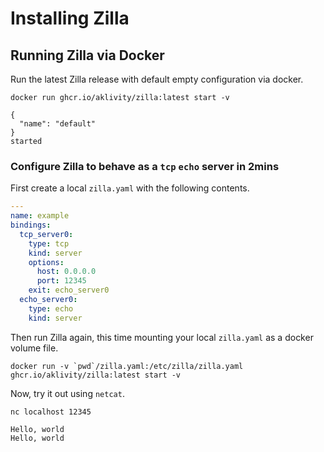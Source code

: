 # Installing Zilla

## Running Zilla via Docker

Run the latest Zilla release with default empty configuration via docker.

```bash:no-line-numbers
docker run ghcr.io/aklivity/zilla:latest start -v
```

```bash:no-line-numbers
{
  "name": "default"
}
started
```

### Configure Zilla to behave as a `tcp` `echo` server in 2mins

First create a local `zilla.yaml` with the following contents.

```yaml
---
name: example
bindings:
  tcp_server0:
    type: tcp
    kind: server
    options:
      host: 0.0.0.0
      port: 12345
    exit: echo_server0
  echo_server0:
    type: echo
    kind: server
```

Then run Zilla again, this time mounting your local `zilla.yaml` as a docker volume file.

```bash:no-line-numbers
docker run -v `pwd`/zilla.yaml:/etc/zilla/zilla.yaml ghcr.io/aklivity/zilla:latest start -v
```

Now, try it out using `netcat`.

```bash:no-line-numbers
nc localhost 12345
```

```bash:no-line-numbers
Hello, world
Hello, world
```
